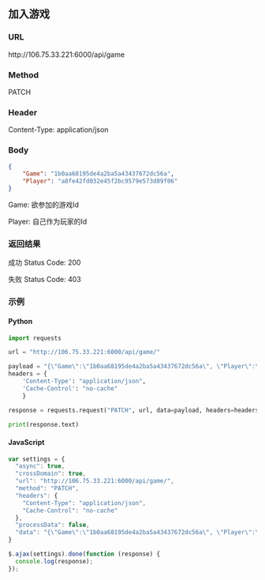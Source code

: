 ## 加入游戏

### URL
ht<span></span>tp://106.75.33.221:6000/api/game

### Method
PATCH

### Header
Content-Type: application/json

### Body
```json
{
	"Game": "1b0aa68195de4a2ba5a43437672dc56a",
	"Player": "a8fe42fd032e45f2bc9579e573d89f06"
}
```

Game: 欲参加的游戏Id

Player: 自己作为玩家的Id


### 返回结果
成功 Status Code: 200

失败 Status Code: 403

### 示例
#### Python
```python
import requests

url = "http://106.75.33.221:6000/api/game/"

payload = "{\"Game\":\"1b0aa68195de4a2ba5a43437672dc56a\", \"Player\":\"a8fe42fd032e45f2bc9579e573d89f06\"}"
headers = {
    'Content-Type': "application/json",
    'Cache-Control': "no-cache"
    }

response = requests.request("PATCH", url, data=payload, headers=headers)

print(response.text)
```

#### JavaScript
```javascript
var settings = {
  "async": true,
  "crossDomain": true,
  "url": "http://106.75.33.221:6000/api/game/",
  "method": "PATCH",
  "headers": {
    "Content-Type": "application/json",
    "Cache-Control": "no-cache"
  },
  "processData": false,
  "data": "{\"Game\":\"1b0aa68195de4a2ba5a43437672dc56a\", \"Player\":\"a8fe42fd032e45f2bc9579e573d89f06\"}"
}

$.ajax(settings).done(function (response) {
  console.log(response);
});
```
